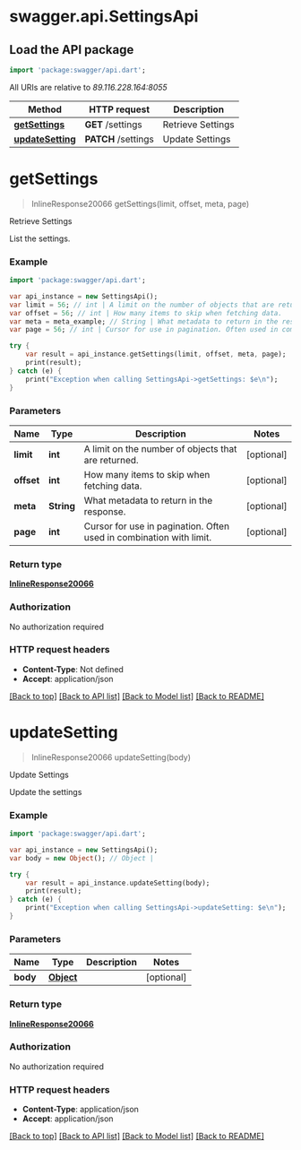 # swagger.api.SettingsApi

## Load the API package
```dart
import 'package:swagger/api.dart';
```

All URIs are relative to *89.116.228.164:8055*

Method | HTTP request | Description
------------- | ------------- | -------------
[**getSettings**](SettingsApi.md#getSettings) | **GET** /settings | Retrieve Settings
[**updateSetting**](SettingsApi.md#updateSetting) | **PATCH** /settings | Update Settings

# **getSettings**
> InlineResponse20066 getSettings(limit, offset, meta, page)

Retrieve Settings

List the settings.

### Example
```dart
import 'package:swagger/api.dart';

var api_instance = new SettingsApi();
var limit = 56; // int | A limit on the number of objects that are returned.
var offset = 56; // int | How many items to skip when fetching data.
var meta = meta_example; // String | What metadata to return in the response.
var page = 56; // int | Cursor for use in pagination. Often used in combination with limit.

try {
    var result = api_instance.getSettings(limit, offset, meta, page);
    print(result);
} catch (e) {
    print("Exception when calling SettingsApi->getSettings: $e\n");
}
```

### Parameters

Name | Type | Description  | Notes
------------- | ------------- | ------------- | -------------
 **limit** | **int**| A limit on the number of objects that are returned. | [optional] 
 **offset** | **int**| How many items to skip when fetching data. | [optional] 
 **meta** | **String**| What metadata to return in the response. | [optional] 
 **page** | **int**| Cursor for use in pagination. Often used in combination with limit. | [optional] 

### Return type

[**InlineResponse20066**](InlineResponse20066.md)

### Authorization

No authorization required

### HTTP request headers

 - **Content-Type**: Not defined
 - **Accept**: application/json

[[Back to top]](#) [[Back to API list]](../README.md#documentation-for-api-endpoints) [[Back to Model list]](../README.md#documentation-for-models) [[Back to README]](../README.md)

# **updateSetting**
> InlineResponse20066 updateSetting(body)

Update Settings

Update the settings

### Example
```dart
import 'package:swagger/api.dart';

var api_instance = new SettingsApi();
var body = new Object(); // Object | 

try {
    var result = api_instance.updateSetting(body);
    print(result);
} catch (e) {
    print("Exception when calling SettingsApi->updateSetting: $e\n");
}
```

### Parameters

Name | Type | Description  | Notes
------------- | ------------- | ------------- | -------------
 **body** | [**Object**](Object.md)|  | [optional] 

### Return type

[**InlineResponse20066**](InlineResponse20066.md)

### Authorization

No authorization required

### HTTP request headers

 - **Content-Type**: application/json
 - **Accept**: application/json

[[Back to top]](#) [[Back to API list]](../README.md#documentation-for-api-endpoints) [[Back to Model list]](../README.md#documentation-for-models) [[Back to README]](../README.md)

